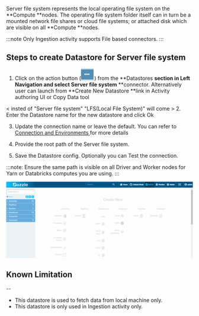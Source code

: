 Server file system represents the local operating file system on the **Compute **nodes. The operating file system folder itself can in turn be a mounted network file shares or cloud file systems; or attached disk which are visible on all **Compute **nodes. 

:::note
Only Ingestion activity supports File based connectors. 
:::
## Steps to create Datastore  for Server file system

1. Click on the action button (![image alt text](/img/docs/how-to-guides/datastores/server_file_system_0.png)) from the **Datastores **section in Left Navigation and select **Server file system**** **connector. Alternatively user can launch from **Create New Datastore **link in Activity authoring UI or Copy Data tool

< insted of "Server file system" "LFS(Local File System)" will come >
2. Enter the Datastore name for the new datastore and click Ok

3. Update the connection name or leave the default. You can refer to [Connection and Environments ](http://http) for more details

4. Provide the root path of the Server file system. 

5. Save the Datastore config. Optionally you can Test the connection. 

:::note: 
Ensure the same path is visible on all Driver and Worker nodes for Yarn or Databricks computes you are using. 
:::

![image alt text](/img/docs/how-to-guides/datastores/server_file_system_1.gif)

## Known Limitation

--
- This datastore is used to fetch data from local machine only. 
- This datastore is only used in Ingestion activity only.

